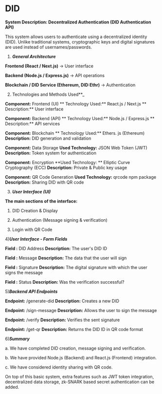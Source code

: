 # DID

**System Description: Decentralized Authentication (DID Authentication API)**

This system allows users to authenticate using a decentralized identity (DID). Unlike traditional systems, cryptographic keys and digital signatures are used instead of usernames/passwords.



1) _**General Architecture**_

**Frontend (React / Next.js)** → User interface

**Backend (Node.js / Express.js)** → API operations

**Blockchain / DID Service (Ethereum, DID:Ethr)** → Authentication



2) Technologies and Methods Used**_



**Component:** Frontend (UI) ** Technology Used:** React.js / Next.js ** Description:** User interface


**Component:** Backend (API) ** Technology Used:** Node.js / Express.js ** Description:** API services


**Component:** Blockchain ** Technology Used:** Ethers. js (Ethereum) **Description:** DID generation and validation


**Component:** Data Storage **Used Technology:** JSON Web Token (JWT) **Description:** Token system for authentication


**Component:** Encryption **Used Technology: ** Elliptic Curve Cryptography (ECC) **Description:** Private & Public key usage


**Component:** QR Code Generation **Used Technology:** qrcode npm package **Description:** Sharing DID with QR code





3) _**User Interface (UI)**_

**The main sections of the interface:**

1) DID Creation & Display

2) Authentication (Message signing & verification)

3) Login with QR Code




4)_**User Interface - Form Fields**_

**Field :** DID Address **Description:** The user's DID ID

**Field :** Message **Description:** The data that the user will sign

**Field :** Signature **Description:** The digital signature with which the user signs the message

**Field :** Status **Description:** Was the verification successful?





5)_**Backend API Endpoints**_

**Endpoint:** /generate-did **Description:** Creates a new DID

**Endpoint:** /sign-message **Description:** Allows the user to sign the message

**Endpoint:** /verify **Description:** Verifies the sent signature

**Endpoint:** /get-qr **Description:** Returns the DID ID in QR code format



6)_**Summary**_


a. We have completed DID creation, message signing and verification.


b. We have provided Node.js (Backend) and React.js (Frontend) integration.


c. We have considered identity sharing with QR code.


On top of this basic system, extra features such as JWT token integration, decentralized data storage, zk-SNARK based secret authentication can be added.
